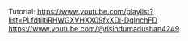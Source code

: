 Tutorial: https://www.youtube.com/playlist?list=PLfdtiltiRHWGXVHXX09fxXDi-DqInchFD
          https://www.youtube.com/@risindumadushan4249
